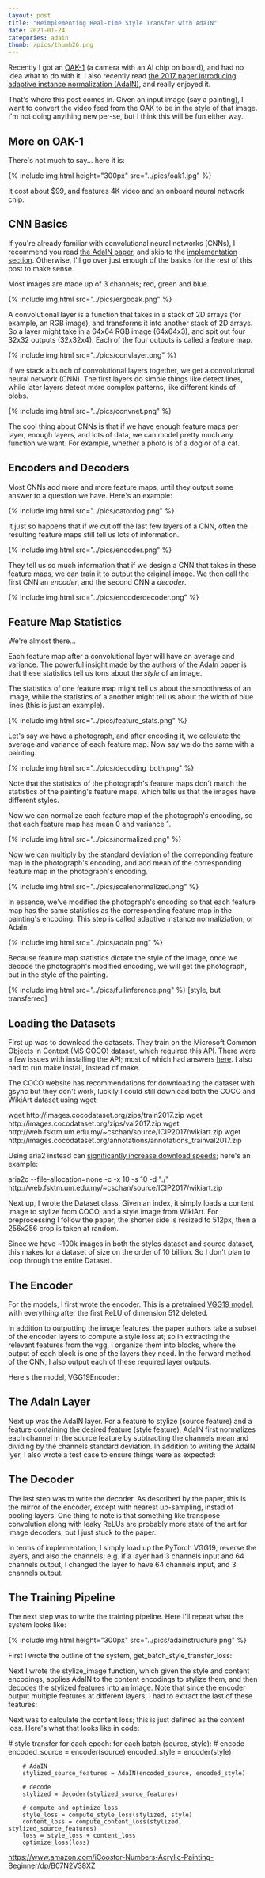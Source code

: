 ```yaml
---
layout: post
title: "Reimplementing Real-time Style Transfer with AdaIN"
date: 2021-01-24
categories: adain
thumb: /pics/thumb26.png
---
```


Recently I got an [OAK-1](https://opencv.org/introducing-oak-spatial-ai-powered-by-opencv/) (a camera with an AI chip on board), and had no idea what to do with it. I also recently read [the 2017 paper introducing adaptive instance normalization (AdaIN)](https://arxiv.org/pdf/1703.06868.pdf), and really enjoyed it.

That's where this post comes in. Given an input image (say a painting), I want to convert the video feed from the OAK to be in the style of that image. I'm not doing anything new per-se, but I think this will be fun either way.

## More on OAK-1

There's not much to say... here it is:

{% include img.html height="300px" src="../pics/oak1.jpg" %}

It cost about $99, and features 4K video and an onboard neural network chip.


## CNN Basics

If you're already familiar with convolutional neural networks (CNNs), I recommend you read [the AdaIN paper](https://arxiv.org/pdf/1703.06868.pdf), and skip to the [implementation section](#loading-the-datasets). Otherwise, I'll go over just enough of the basics for the rest of this post to make sense.

Most images are made up of 3 channels; red, green and blue.

{% include img.html src="../pics/ergboak.png" %}

A convolutional layer is a function that takes in a stack of 2D arrays (for example, an RGB image), and transforms it into another stack of 2D arrays. So a layer might take in a 64x64 RGB image (64x64x3), and spit out four 32x32 outputs (32x32x4). Each of the four outputs is called a feature map.

{% include img.html src="../pics/convlayer.png" %}

If we stack a bunch of convolutional layers together, we get a convolutional neural network (CNN). The first layers do simple things like detect lines, while later layers detect more complex patterns, like different kinds of blobs.

{% include img.html src="../pics/convnet.png" %}

The cool thing about CNNs is that if we have enough feature maps per layer, enough layers, and lots of data, we can model pretty much any function we want. For example, whether a photo is of a dog or of a cat.

## Encoders and Decoders

Most CNNs add more and more feature maps, until they output some answer to a question we have. Here's an example:

{% include img.html src="../pics/catordog.png" %}

It just so happens that if we cut off the last few layers of a CNN, often the resulting feature maps still tell us lots of information.

{% include img.html src="../pics/encoder.png" %}

They tell us so much information that if we design a CNN that takes in these feature maps, we can train it to output the original image. We then call the first CNN an _encoder_, and the second CNN a _decoder_.

{% include img.html src="../pics/encoderdecoder.png" %}

## Feature Map Statistics

We're almost there...

Each feature map after a convolutional layer will have an average and variance. The powerful insight made by the authors of the AdaIn paper is that these statistics tell us tons about the _style_ of an image.

The statistics of one feature map might tell us about the smoothness of an image, while the statistics of a another might tell us about the width of blue lines (this is just an example).

{% include img.html src="../pics/feature_stats.png" %}


Let's say we have a photograph, and after encoding it, we calculate the average and variance of each feature map. Now say we do the same with a painting.

{% include img.html src="../pics/decoding_both.png" %}

Note that the statistics of the photograph's feature maps don't match the statistics of the painting's feature maps, which tells us that the images have different styles.

Now we can normalize each feature map of the photograph's encoding, so that each feature map has mean 0 and variance 1.

{% include img.html src="../pics/normalized.png" %}

Now we can multiply by the standard deviation of the correponding feature map in the photograph's encoding, and add mean of the corresponding feature map in the photograph's encoding.

{% include img.html src="../pics/scalenormalized.png" %}


In essence, we've modified the photograph's encoding so that each feature map has the same statistics as the corresponding feature map in the painting's encoding. This step is called adaptive instance normaliziation, or AdaIn.


{% include img.html src="../pics/adain.png" %}


Because feature map statistics dictate the style of the image, once we decode the photograph's modified encoding, we will get the photograph, but in the style of the painting.

{% include img.html src="../pics/fullinference.png" %}
[style, but transferred]




## Loading the Datasets

First up was to download the datasets. They train on the Microsoft Common Objects in Context (MS COCO) dataset, which required [this API](https://github.com/cocodataset/cocoapi). There were a few issues with installing the API; most of which had answers [here](https://github.com/cocodataset/cocoapi/issues/172). I also had to run <span class="code">make install</span>, instead of <span class="code">make</span>.

The COCO website has recommendations for downloading the dataset with gsync but they don't work, luckily I could still download both the COCO and WikiArt dataset using wget:

<div class="code">wget http://images.cocodataset.org/zips/train2017.zip
wget http://images.cocodataset.org/zips/val2017.zip
wget http://web.fsktm.um.edu.my/~cschan/source/ICIP2017/wikiart.zip
wget http://images.cocodataset.org/annotations/annotations_trainval2017.zip
</div>

Using aria2 instead can [significantly increase download speeds](https://askubuntu.com/a/507890/673865); here's an example:
<div class="code">aria2c --file-allocation=none -c -x 10 -s 10 -d "./" http://web.fsktm.um.edu.my/~cschan/source/ICIP2017/wikiart.zip
</div>


Next up, I wrote the Dataset class. Given an index, it simply loads a content image to stylize from COCO, and a style image from WikiArt. For preprocessing I follow the paper; the shorter side is resized to 512px, then a 256x256 crop is taken at random.

<script src="https://emgithub.com/embed.js?target=https%3A%2F%2Fgithub.com%2FJ3698%2FAdaIN-reimplementation%2Fblob%2Fmain%2Fdata.py&style=github&showBorder=on&showLineNumbers=on&showFileMeta=on"></script>

Since we have ~100k images in both the styles dataset and source dataset, this makes for a dataset of size on the order of 10 billion. So I don't plan to loop through the entire Dataset.


## The Encoder

For the models, I first wrote the encoder. This is a pretrained [VGG19 model](https://arxiv.org/pdf/1409.1556.pdf), with everything after the first ReLU of dimension 512 deleted.

In addition to outputting the image features, the paper authors take a subset of the encoder layers to compute a style loss at; so in extracting the relevant features from the vgg, I organize them into blocks, where the output of each block is one of the layers they need. In the forward method of the CNN, I also output each of these required layer outputs.

Here's the model, <span class="code">VGG19Encoder</span>:

<script src="https://emgithub.com/embed.js?target=https%3A%2F%2Fgithub.com%2FJ3698%2FAdaIN-reimplementation%2Fblob%2Fmain%2Fencoder.py&style=github&showBorder=on&showLineNumbers=on&showFileMeta=on"></script>


## The AdaIn Layer

Next up was the AdaIN layer. For a feature to stylize (source feature) and a feature containing the desired feature (style feature), AdaIN first normalizes each channel in the source feature by subtracting the channels mean and dividing by the channels standard deviation. In addition to writing the AdaIN lyer, I also wrote a test case to ensure things were as expected:

<script src="https://emgithub.com/embed.js?target=https%3A%2F%2Fgithub.com%2FJ3698%2FAdaIN-reimplementation%2Fblob%2Fmain%2Fadain.py&style=github&showBorder=on&showLineNumbers=on&showFileMeta=on"></script>

## The Decoder

The last step was to write the decoder. As described by the paper, this is the mirror of the encoder, except with nearest up-sampling, instad of pooling layers. One thing to note is that something like transpose convolution along with leaky ReLUs are probably more state of the art for image decoders; but I just stuck to the paper.

In terms of implementation, I simply load up the PyTorch VGG19, reverse the layers, and also the channels; e.g. if a layer had 3 channels input and 64 channels output, I changed the layer to have 64 channels input, and 3 channels output.

<script src="https://emgithub.com/embed.js?target=https%3A%2F%2Fgithub.com%2FJ3698%2FAdaIN-reimplementation%2Fblob%2Fmain%2Fdecoder.py&style=github&showBorder=on&showLineNumbers=on&showFileMeta=on"></script>

## The Training Pipeline

The next step was to write the training pipeline. Here I'll repeat what the system looks like:

{% include img.html height="300px" src="../pics/adainstructure.png" %}



First I wrote the outline of the system, <span class="code">get_batch_style_transfer_loss</span>:

<script src="https://gist.github.com/J3698/da140be0d552eb6a616234474a962a15.js"></script>


Next I wrote the <span class="code">stylize_image</span> function, which given the style and content encodings, applies AdaIN to the content encodings to stylize them, and then decodes the stylized features into an image. Note that since the encoder output multiple features at different layers, I had to extract the last of these features:

<script src="https://gist.github.com/J3698/ddd5398e9a5500c3f2b8a054ba375e0b.js"></script>

Next was to calculate the content loss; this is just defined as the content loss.
Here's what that looks like in code:




<div class="code"># style transfer
for each epoch:
    for each batch (source, style):
        # encode
        encoded_source = encoder(source)
        encoded_style = encoder(style)

        # AdaIN
        stylized_source_features = AdaIN(encoded_source, encoded_style)

        # decode
        stylized = decoder(stylized_source_features)

        # compute and optimize loss
        style_loss = compute_style_loss(stylized, style)
        content_loss = compute_content_loss(stylized, stylized_source_features)
        loss = style_loss + content_loss
        optimize_loss(loss)
</div>


https://www.amazon.com/iCoostor-Numbers-Acrylic-Painting-Beginner/dp/B07N2V38XZ
